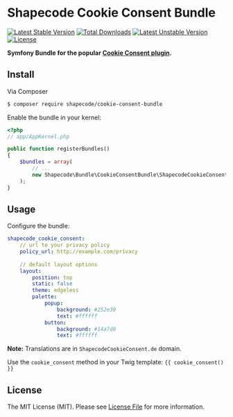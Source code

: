 # Shapecode Cookie Consent Bundle

[![Latest Stable Version](https://poser.pugx.org/shapecode/cookie-consent-bundle/v/stable)](https://packagist.org/packages/shapecode/cookie-consent-bundle)
[![Total Downloads](https://poser.pugx.org/shapecode/cookie-consent-bundle/downloads)](https://packagist.org/packages/shapecode/cookie-consent-bundle)
[![Latest Unstable Version](https://poser.pugx.org/shapecode/cookie-consent-bundle/v/unstable)](https://packagist.org/packages/shapecode/cookie-consent-bundle)
[![License](https://poser.pugx.org/shapecode/cookie-consent-bundle/license)](https://packagist.org/packages/shapecode/cookie-consent-bundle)

**Symfony Bundle for the popular [Cookie Consent plugin](https://cookieconsent.insites.com/).**

## Install

Via Composer

``` bash
$ composer require shapecode/cookie-consent-bundle
```

Enable the bundle in your kernel:

``` php
<?php
// app/AppKernel.php

public function registerBundles()
{
    $bundles = array(
        // ...
        new Shapecode\Bundle\CookieConsentBundle\ShapecodeCookieConsentBundle(),
    );
}
```

## Usage

Configure the bundle:

``` yaml
shapecode_cookie_consent:
    // url to your privacy policy 
    policy_url: http://example.com/privacy
    
    // default layout options
    layout:
        position: top  
        static: false
        theme: edgeless
        palette:
            popup:
                background: #252e39
                text: #ffffff
            button:
                background: #14a7d0
                text: #ffffff
```

**Note:** Translations are in `ShapecodeCookieConsent.de` domain.

Use the `cookie_consent` method in your Twig template:
`{{ cookie_consent() }}`

## License

The MIT License (MIT). Please see [License File](LICENSE.md) for more information.